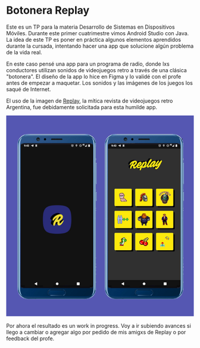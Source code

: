 # Botonera Replay

Este es un TP para la materia Desarrollo de Sistemas en Dispositivos Móviles. Durante este primer cuatrimestre vimos Android Studio con Java. La idea de este TP es poner en práctica algunos elementos aprendidos durante la cursada, intentando hacer una app que solucione algún problema de la vida real.

En este caso pensé una app para un programa de radio, donde lxs conductores utilizan sonidos de videojuegos retro a través de una clásica "botonera". El diseño de la app lo hice en Figma y lo validé con el profe antes de empezar a maquetar. Los sonidos y las imágenes de los juegos los saqué de Internet.

El uso de la imagen de [Replay](https://revistareplay.com.ar/), la mítica revista de videojuegos retro Argentina, fue debidamente solicitada para esta humilde app.

![demo de la app botonera replay](./snapshot.png)

Por ahora el resultado es un work in progress. Voy a ir subiendo avances si llego a cambiar o agregar algo por pedido de mis amigxs de Replay o por feedback del profe.